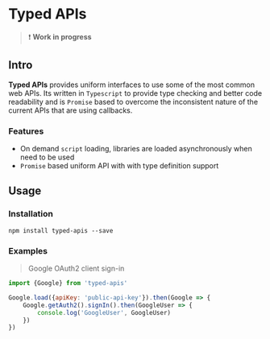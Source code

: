 # Typed APIs 

> :exclamation: **Work in progress**

## Intro
**Typed APIs** provides uniform interfaces to use some of the most common web APIs. Its written in `Typescript` to provide type checking and better code readability and is `Promise` based to overcome the inconsistent nature of the current APIs that are using callbacks.

### Features
 - On demand `script` loading, libraries are loaded asynchronously when need to be used
 - `Promise` based uniform API with with type definition support 

## Usage
### Installation

	npm install typed-apis --save

### Examples

> Google OAuth2 client sign-in

```javascript
import {Google} from 'typed-apis'

Google.load({apiKey: 'public-api-key'}).then(Google => {   
    Google.getAuth2().signIn().then(GoogleUser => {  
        console.log('GoogleUser', GoogleUser)
    })
})
```
		
